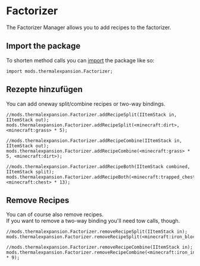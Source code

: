 # Factorizer

The Factorizer Manager allows you to add recipes to the factorizer.

## Import the package

To shorten method calls you can [import](/AdvancedFunctions/Import/) the package like so:

    import mods.thermalexpansion.Factorizer;
    

## Rezepte hinzufügen

You can add oneway split/combine recipes or two-way bindings.

    //mods.thermalexpansion.Factorizer.addRecipeSplit(IItemStack in, IItemStack out);
    mods.thermalexpansion.Factorizer.addRecipeSplit(<minecraft:dirt>, <minecraft:grass> * 5);
    
    //mods.thermalexpansion.Factorizer.addRecipeCombine(IItemStack in, IItemStack out);
    mods.thermalexpansion.Factorizer.addRecipeCombine(<minecraft:grass> * 5, <minecraft:dirt>);
    
    //mods.thermalexpansion.Factorizer.addRecipeBoth(IItemStack combined, IItemStack split);
    mods.thermalexpansion.Factorizer.addRecipeBoth(<minecraft:trapped_chest>, <minecraft:chest> * 13);
    

## Remove Recipes

You can of course also remove recipes.  
If you want to remove a two-way binding you'll need tow calls, though.

    //mods.thermalexpansion.Factorizer.removeRecipeSplit(IItemStack in);
    mods.thermalexpansion.Factorizer.removeRecipeSplit(<minecraft:iron_block>);
    
    //mods.thermalexpansion.Factorizer.removeRecipeCombine(IItemStack in);
    mods.thermalexpansion.Factorizer.removeRecipeCombine(<minecraft:iron_ingot> * 9);